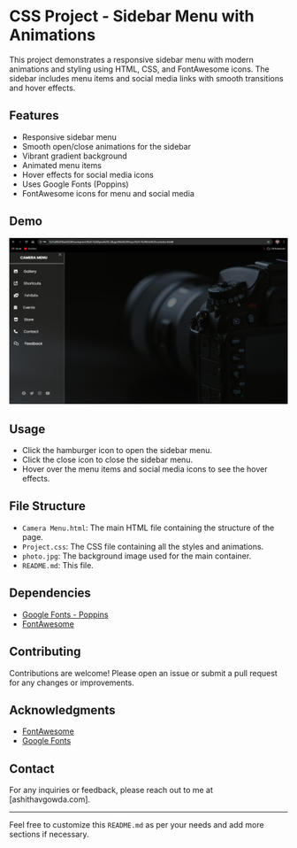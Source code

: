 # CSS Project - Sidebar Menu with Animations

This project demonstrates a responsive sidebar menu with modern animations and styling using HTML, CSS, and FontAwesome icons. The sidebar includes menu items and social media links with smooth transitions and hover effects.

## Features

- Responsive sidebar menu
- Smooth open/close animations for the sidebar
- Vibrant gradient background
- Animated menu items
- Hover effects for social media icons
- Uses Google Fonts (Poppins)
- FontAwesome icons for menu and social media

## Demo

![Project Demo](project.jpg)

## Usage

- Click the hamburger icon to open the sidebar menu.
- Click the close icon to close the sidebar menu.
- Hover over the menu items and social media icons to see the hover effects.

## File Structure

- `Camera Menu.html`: The main HTML file containing the structure of the page.
- `Project.css`: The CSS file containing all the styles and animations.
- `photo.jpg`: The background image used for the main container.
- `README.md`: This file.

## Dependencies

- [Google Fonts - Poppins](https://fonts.googleapis.com/css2?family=Poppins&display=swap)
- [FontAwesome](https://cdnjs.cloudflare.com/ajax/libs/font-awesome/6.4.0/css/all.min.css)

## Contributing

Contributions are welcome! Please open an issue or submit a pull request for any changes or improvements.

## Acknowledgments

- [FontAwesome](https://fontawesome.com/)
- [Google Fonts](https://fonts.google.com/)

## Contact

For any inquiries or feedback, please reach out to me at [ashithavgowda.com].

---

Feel free to customize this `README.md` as per your needs and add more sections if necessary.
